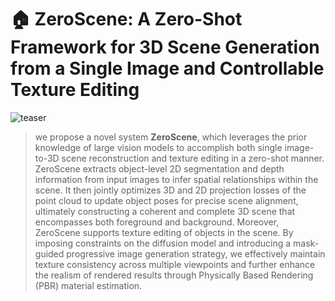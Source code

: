 # 🏠 ZeroScene: A Zero-Shot Framework for 3D Scene Generation from a Single Image and Controllable Texture Editing

![teaser](https://cdn.jsdelivr.net/gh/xdlbw/Home-of-pictures@master/D:%5CPicGo%5CImage202509281146960.jpg)

> we propose a novel system **ZeroScene**, which leverages the prior knowledge of large vision models to accomplish both single image-to-3D scene reconstruction and texture editing in a zero-shot manner. ZeroScene extracts object-level 2D segmentation and depth information from input images to infer spatial relationships within the scene. It then jointly optimizes 3D and 2D projection losses of the point cloud to update object poses for precise scene alignment, ultimately constructing a coherent and complete 3D scene that encompasses both foreground and background. Moreover, ZeroScene supports texture editing of objects in the scene. By imposing constraints on the diffusion model and introducing a mask-guided progressive image generation strategy, we effectively maintain texture consistency across multiple viewpoints and further enhance the realism of rendered results through Physically Based Rendering (PBR) material estimation.

